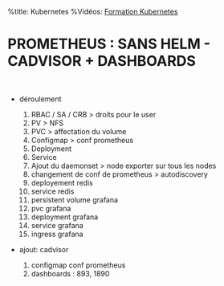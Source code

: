 %title: Kubernetes 
%Vidéos: [Formation Kubernetes](https://www.youtube.com/playlist?list=PLn6POgpklwWqfzaosSgX2XEKpse5VY2v5)

# PROMETHEUS : SANS HELM - CADVISOR + DASHBOARDS


<br>

* déroulement
	1. RBAC / SA / CRB > droits pour le user
	2. PV > NFS
	3. PVC > affectation du volume
	4. Configmap > conf prometheus
	5. Deployment
	6. Service
	7. Ajout du daemonset > node exporter sur tous les nodes
	8. changement de conf de prometheus > autodiscovery
	9. deployement redis
	10. service redis
	11. persistent volume grafana
	12. pvc grafana
	13. deployment grafana
	14. service grafana
	15. ingress grafana

* ajout: cadvisor
	1. configmap conf prometheus
	2. dashboards : 893, 1890 
